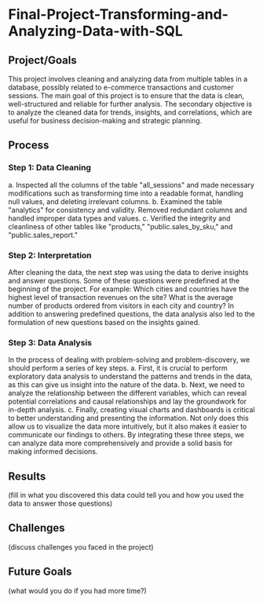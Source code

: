 # Final-Project-Transforming-and-Analyzing-Data-with-SQL

## Project/Goals
This project involves cleaning and analyzing data from multiple tables in a database, possibly related to e-commerce transactions and customer sessions. The main goal of this project is to ensure that the data is clean, well-structured and reliable for further analysis. The secondary objective is to analyze the cleaned data for trends, insights, and correlations, which are useful for business decision-making and strategic planning.

## Process
### Step 1: Data Cleaning
a. Inspected all the columns of the table "all_sessions" and made necessary modifications such as transforming time into a readable format, handling null values, and deleting irrelevant columns.
b. Examined the table "analytics" for consistency and validity. Removed redundant columns and handled improper data types and values.
c. Verified the integrity and cleanliness of other tables like "products," "public.sales_by_sku," and "public.sales_report."

### Step 2: Interpretation
After cleaning the data, the next step was using the data to derive insights and answer questions. Some of these questions were predefined at the beginning of the project. For example:
Which cities and countries have the highest level of transaction revenues on the site?
What is the average number of products ordered from visitors in each city and country?
In addition to answering predefined questions, the data analysis also led to the formulation of new questions based on the insights gained.

### Step 3: Data Analysis
In the process of dealing with problem-solving and problem-discovery, we should perform a series of key steps. 
a. First, it is crucial to perform exploratory data analysis to understand the patterns and trends in the data, as this can give us insight into the nature of the data. 
b. Next, we need to analyze the relationship between the different variables, which can reveal potential correlations and causal relationships and lay the groundwork for in-depth analysis. 
c. Finally, creating visual charts and dashboards is critical to better understanding and presenting the information. Not only does this allow us to visualize the data more intuitively, but it also makes it easier to communicate our findings to others. 
By integrating these three steps, we can analyze data more comprehensively and provide a solid basis for making informed decisions.

## Results
(fill in what you discovered this data could tell you and how you used the data to answer those questions)

## Challenges 
(discuss challenges you faced in the project)

## Future Goals
(what would you do if you had more time?)
